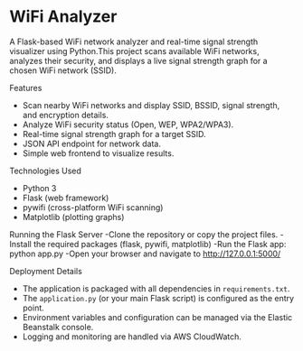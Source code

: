 # WiFi Analyzer

A Flask-based WiFi network analyzer and real-time signal strength visualizer using Python.This project scans available WiFi networks,
analyzes their security, and displays a live signal strength graph for a chosen WiFi network (SSID).

Features
- Scan nearby WiFi networks and display SSID, BSSID, signal strength, and encryption details.
- Analyze WiFi security status (Open, WEP, WPA2/WPA3).
- Real-time signal strength graph for a target SSID.
- JSON API endpoint for network data.
- Simple web frontend to visualize results.

Technologies Used
- Python 3
- Flask (web framework)
- pywifi (cross-platform WiFi scanning)
- Matplotlib (plotting graphs)

Running the Flask Server
-Clone the repository or copy the project files.
-Install the required packages (flask, pywifi, matplotlib)
-Run the Flask app: python app.py
-Open your browser and navigate to http://127.0.0.1:5000/

Deployment Details
- The application is packaged with all dependencies in `requirements.txt`.
- The `application.py` (or your main Flask script) is configured as the entry point.
- Environment variables and configuration can be managed via the Elastic Beanstalk console.
- Logging and monitoring are handled via AWS CloudWatch.
